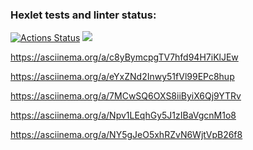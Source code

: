 ### Hexlet tests and linter status:
[![Actions Status](https://github.com/MussonTMN/frontend-project-44/workflows/hexlet-check/badge.svg)](https://github.com/MussonTMN/frontend-project-44/actions)
<a href="https://codeclimate.com/github/MussonTMN/frontend-project-44/maintainability"><img src="https://api.codeclimate.com/v1/badges/8d585c57f3f5c795aa80/maintainability" /></a>

https://asciinema.org/a/c8yBymcpgTV7hfd94H7iKlJEw

https://asciinema.org/a/eYxZNd2Inwy51fVl99EPc8hup

https://asciinema.org/a/7MCwSQ6OXS8iiByiX6Qj9YTRv

https://asciinema.org/a/Npv1LEqhGy5J1zIBaVgcnM1o8

https://asciinema.org/a/NY5gJeO5xhRZvN6WjtVpB26f8